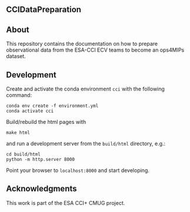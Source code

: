 CCIDataPreparation
------------------

## About

This repository contains the documentation on how to prepare observational data from the ESA-CCI ECV teams to become an ops4MIPs dataset.

## Development

Create and activate the conda environment `cci` with the following command:

```
conda env create -f environment.yml
conda activate cci
```

Build/rebuild the html pages with 

```
make html
```

and run a development server from the `build/html` directory, e.g.:

```
cd build/html
python -m http.server 8000
```

Point your browser to `localhost:8000` and start developing.

## Acknowledgments

This work is part of the ESA CCI+ CMUG project. 
